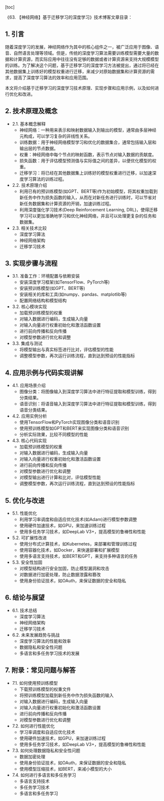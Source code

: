 
[toc]                    
                
                
《63. 【神经网络】基于迁移学习的深度学习》技术博客文章目录：

## 1. 引言

随着深度学习的发展，神经网络作为其中的核心组件之一，被广泛应用于图像、语音、自然语言处理等领域。但是，传统的深度学习算法需要训练模型需要大量的数据和计算资源，而实际应用中往往没有足够的数据或者计算资源来支持大规模模型的训练。为了解决这个问题，基于迁移学习的深度学习方法被提出，通过将已经在其他数据集上训练好的模型权重进行迁移，来减少对原始数据集和计算资源的需求，提高了深度学习算法的效率和应用范围。

本文将介绍基于迁移学习的深度学习技术原理、实现步骤和应用示例，以及如何进行优化和改进。

## 2. 技术原理及概念

- 2.1. 基本概念解释
   - 神经网络：一种用来表示和映射数据输入到输出的模型，通常由多层神经元构成，可以学习复杂的非线性关系。
   - 训练数据：用于神经网络模型学习和优化的数据集合，通常包括输入层和输出层的节点数据。
   - 权重：神经网络中每个节点的映射函数，表示节点对输入数据的贡献度。
   - 损失函数：用于评估模型预测值与实际值之间的差异，以便优化模型的权重。
   - 迁移学习：将已经在其他数据集上训练好的模型权重进行迁移，以加速深度学习算法的训练过程。
- 2.2. 技术原理介绍
   - 利用已有的预训练模型(如GPT、BERT等)作为初始模型，将其权重加载到新任务中作为损失函数的输入，从而在对新任务进行训练时，可以节省对新任务数据集和计算资源的开销，加速训练过程。
   - 利用深度强化学习技术(Deep Reinforcement Learning, DRL)，使得迁移学习可以更加准确地学习和优化神经网络，并且可以处理更复杂的任务和数据集。
- 2.3. 相关技术比较
   - 深度学习算法
   - 神经网络架构
   - 迁移学习技术

## 3. 实现步骤与流程

- 3.1. 准备工作：环境配置与依赖安装
   - 安装深度学习框架(如TensorFlow、PyTorch等)
   - 安装预训练模型(如GPT、BERT等)
   - 安装相关的库和工具(如numpy、pandas、matplotlib等)
   - 配置网络结构和模型结构
- 3.2. 核心模块实现
   - 加载预训练模型的权重
   - 对输入数据进行编码，生成输入向量
   - 对输入向量进行权重初始化和激活函数设置
   - 进行前向传播和反向传播
   - 对模型参数进行优化和调整
- 3.3. 集成与测试
   - 将模型输出与真实标签进行比对，评估模型的性能
   - 调整模型参数，再次运行训练流程，直到达到预设的性能指标

## 4. 应用示例与代码实现讲解

- 4.1. 应用场景介绍
   - 图像分类：将图像输入到深度学习算法中进行特征提取和模型训练，得到分类结果。
   - 语音识别：将语音输入到深度学习算法中进行特征提取和模型训练，得到语音分类结果。
- 4.2. 应用实例分析
   - 使用TensorFlow和PyTorch实现图像分类和语音识别
   - 使用预训练模型如GPT和BERT来实现图像分类和语音识别
   - 分析实际效果，比较不同模型的性能
- 4.3. 核心代码实现
   - 加载预训练模型的权重
   - 对输入数据进行编码，生成输入向量
   - 对输入向量进行权重初始化和激活函数设置
   - 进行前向传播和反向传播
   - 对模型参数进行优化和调整
   - 对模型输出进行计算和比对，评估模型性能
   - 调整模型参数，再次运行训练流程，直到达到预设的性能指标

## 5. 优化与改进

- 5.1. 性能优化
   - 利用学习率调度和自适应优化技术(如Adam)进行模型参数调整
   - 使用硬件加速技术，如GPU，来加速训练过程
   - 使用多任务学习技术，如DeepLab V3+，提高模型的鲁棒性和性能
- 5.2. 可扩展性改进
   - 使用分布式计算技术，如Kubernetes，来部署和管理训练过程
   - 使用容器化技术，如Docker，来快速部署和扩展模型
   - 使用多语言支持技术，如BERT和GPT，来支持多种语言的任务
- 5.3. 安全性加固
   - 对模型结构进行安全加固，防止模型漏洞和攻击
   - 对数据进行加密处理，防止数据泄露和篡改
   - 使用身份验证技术，如OAuth，来保证数据的安全和隐私

## 6. 结论与展望

- 6.1. 技术总结
   - 深度学习算法
   - 神经网络架构
   - 迁移学习技术
- 6.2. 未来发展趋势与挑战
   - 深度学习算法的性能和效率
   - 数据隐私和安全性问题
   - 多语言和多任务学习技术的发展

## 7. 附录：常见问题与解答

- 7.1. 如何使用预训练模型
   - 下载预训练模型的权重文件
   - 将预训练模型加载到新任务中作为损失函数的输入
   - 对输入数据进行编码，生成输入向量
   - 对输入向量进行权重初始化和激活函数设置
   - 进行前向传播和反向传播
   - 对模型参数进行优化和调整
- 7.2. 如何进行性能优化
   - 学习率调度和自适应优化技术
   - 使用硬件加速技术，如GPU，来加速训练过程
   - 使用多任务学习技术，如DeepLab V3+，提高模型的鲁棒性和性能
- 7.3. 如何处理数据隐私和安全性问题
   - 数据加密处理
   - 使用身份验证技术，如OAuth，来保证数据的安全和隐私
   - 使用模型压缩技术，如BERT，来减小模型的大小
- 7.4. 如何进行多语言和多任务学习
   - 多语言支持技术
   - 多任务学习技术
   - 多语言和多任务学习

